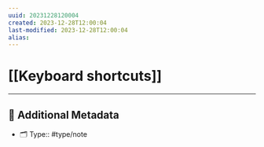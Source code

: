 ```yaml
---
uuid: 20231228120004
created: 2023-12-28T12:00:04
last-modified: 2023-12-28T12:00:04
alias:
---
```



# [[Keyboard shortcuts]]



---

## 📇 Additional Metadata

- 🗂 Type:: #type/note
